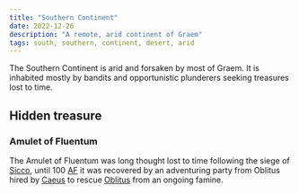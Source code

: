 ```yaml
---
title: "Southern Continent"
date: 2022-12-26
description: "A remote, arid continent of Graem"
tags: south, southern, continent, desert, arid
---
```


The Southern Continent is arid and forsaken by most of Graem. It is inhabited
mostly by bandits and opportunistic plunderers seeking treasures lost
to time.

## Hidden treasure

### Amulet of Fluentum

The Amulet of Fluentum was long thought lost to time following the siege of
[Sicco](../Sicco/), until 100 [AF](../BF_and_AF) it was recovered by an adventuring party from
Oblitus hired by [Caeus](../Caeus_V/) to rescue [Oblitus](../Oblitus/) from an
ongoing famine.
